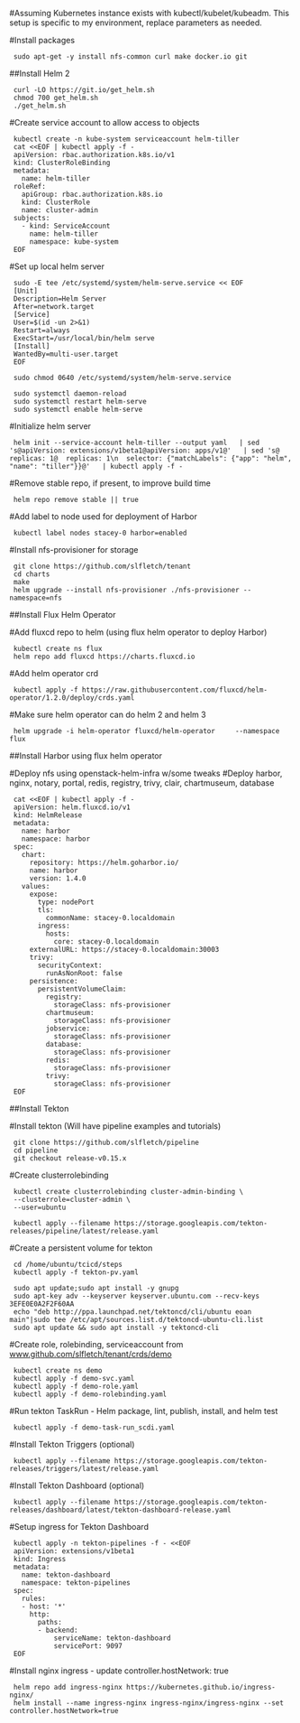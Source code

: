 #Assuming Kubernetes instance exists with kubectl/kubelet/kubeadm. This setup is specific to my environment, replace parameters as needed.

#Install packages 

     sudo apt-get -y install nfs-common curl make docker.io git

##Install Helm 2 

     curl -LO https://git.io/get_helm.sh
     chmod 700 get_helm.sh
     ./get_helm.sh

#Create service account to allow access to objects

     kubectl create -n kube-system serviceaccount helm-tiller
     cat <<EOF | kubectl apply -f -
     apiVersion: rbac.authorization.k8s.io/v1
     kind: ClusterRoleBinding
     metadata:
       name: helm-tiller
     roleRef:
       apiGroup: rbac.authorization.k8s.io
       kind: ClusterRole
       name: cluster-admin
     subjects:
       - kind: ServiceAccount
         name: helm-tiller
         namespace: kube-system
     EOF

#Set up local helm server

     sudo -E tee /etc/systemd/system/helm-serve.service << EOF
     [Unit]
     Description=Helm Server
     After=network.target
     [Service]
     User=$(id -un 2>&1)
     Restart=always
     ExecStart=/usr/local/bin/helm serve
     [Install]
     WantedBy=multi-user.target
     EOF

     sudo chmod 0640 /etc/systemd/system/helm-serve.service

     sudo systemctl daemon-reload
     sudo systemctl restart helm-serve
     sudo systemctl enable helm-serve

#Initialize helm server

     helm init --service-account helm-tiller --output yaml   | sed 's@apiVersion: extensions/v1beta1@apiVersion: apps/v1@'   | sed 's@  replicas: 1@  replicas: 1\n  selector: {"matchLabels": {"app": "helm", "name": "tiller"}}@'   | kubectl apply -f -

#Remove stable repo, if present, to improve build time

     helm repo remove stable || true

#Add label to node used for deployment of Harbor

     kubectl label nodes stacey-0 harbor=enabled

#Install nfs-provisioner for storage

     git clone https://github.com/slfletch/tenant
     cd charts
     make
     helm upgrade --install nfs-provisioner ./nfs-provisioner --namespace=nfs

##Install Flux Helm Operator

#Add fluxcd repo to helm (using flux helm operator to deploy Harbor)
     
     kubectl create ns flux
     helm repo add fluxcd https://charts.fluxcd.io

#Add helm operator crd
     
     kubectl apply -f https://raw.githubusercontent.com/fluxcd/helm-operator/1.2.0/deploy/crds.yaml

#Make sure helm operator can do helm 2 and helm 3

     helm upgrade -i helm-operator fluxcd/helm-operator     --namespace flux

##Install Harbor using flux helm operator

#Deploy nfs using openstack-helm-infra w/some tweaks
#Deploy harbor, nginx, notary, portal, redis, registry, trivy, clair, chartmuseum, database

     cat <<EOF | kubectl apply -f -
     apiVersion: helm.fluxcd.io/v1
     kind: HelmRelease
     metadata:
       name: harbor
       namespace: harbor
     spec:
       chart:
         repository: https://helm.goharbor.io/
         name: harbor
         version: 1.4.0
       values:
         expose:
           type: nodePort
           tls:
             commonName: stacey-0.localdomain
           ingress:
             hosts:
               core: stacey-0.localdomain
         externalURL: https://stacey-0.localdomain:30003
         trivy:
           securityContext:
             runAsNonRoot: false
         persistence:
           persistentVolumeClaim:
             registry:
               storageClass: nfs-provisioner
             chartmuseum:
               storageClass: nfs-provisioner
             jobservice:
               storageClass: nfs-provisioner
             database:
               storageClass: nfs-provisioner
             redis:
               storageClass: nfs-provisioner
             trivy:
               storageClass: nfs-provisioner
     EOF

##Install Tekton

#Install tekton (Will have pipeline examples and tutorials)

     git clone https://github.com/slfletch/pipeline
     cd pipeline
     git checkout release-v0.15.x

#Create clusterrolebinding

     kubectl create clusterrolebinding cluster-admin-binding \
     --clusterrole=cluster-admin \
     --user=ubuntu

     kubectl apply --filename https://storage.googleapis.com/tekton-releases/pipeline/latest/release.yaml

#Create a persistent volume for tekton

     cd /home/ubuntu/tcicd/steps
     kubectl apply -f tekton-pv.yaml

     sudo apt update;sudo apt install -y gnupg
     sudo apt-key adv --keyserver keyserver.ubuntu.com --recv-keys 3EFE0E0A2F2F60AA
     echo "deb http://ppa.launchpad.net/tektoncd/cli/ubuntu eoan main"|sudo tee /etc/apt/sources.list.d/tektoncd-ubuntu-cli.list
     sudo apt update && sudo apt install -y tektoncd-cli

#Create role, rolebinding, serviceaccount from www.github.com/slfletch/tenant/crds/demo

     kubectl create ns demo
     kubectl apply -f demo-svc.yaml
     kubectl apply -f demo-role.yaml
     kubectl apply -f demo-rolebinding.yaml

#Run tekton TaskRun - Helm package, lint, publish, install, and helm test
     
     kubectl apply -f demo-task-run_scdi.yaml

#Install Tekton Triggers (optional)

     kubectl apply --filename https://storage.googleapis.com/tekton-releases/triggers/latest/release.yaml

#Install Tekton Dashboard (optional)
     
     kubectl apply --filename https://storage.googleapis.com/tekton-releases/dashboard/latest/tekton-dashboard-release.yaml

#Setup ingress for Tekton Dashboard

     kubectl apply -n tekton-pipelines -f - <<EOF
     apiVersion: extensions/v1beta1
     kind: Ingress
     metadata:
       name: tekton-dashboard
       namespace: tekton-pipelines
     spec:
       rules:
       - host: '*'
         http:
           paths:
           - backend:
               serviceName: tekton-dashboard
               servicePort: 9097
     EOF

#Install nginx ingress - update controller.hostNetwork: true
   
     helm repo add ingress-nginx https://kubernetes.github.io/ingress-nginx/
     helm install --name ingress-nginx ingress-nginx/ingress-nginx --set controller.hostNetwork=true
